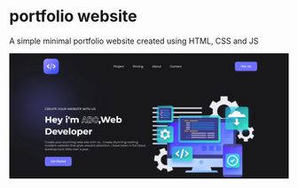 # portfolio website 

A simple minimal portfolio website created using HTML, CSS and JS 

![Screenshot](web.png)
